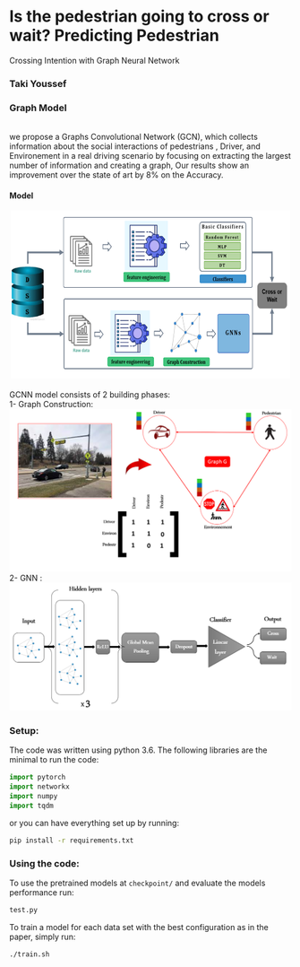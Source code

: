 # Is the pedestrian going to cross or wait? Predicting Pedestrian
Crossing Intention with Graph Neural Network
### Taki Youssef

### Graph Model

<br />
we propose a Graphs Convolutional Network (GCN), which collects information about the social interactions of pedestrians , Driver, and Environement in a real driving scenario  by focusing on extracting the largest number of information and creating a graph,  Our results show an improvement over the state of art by 8% on the Accuracy.



#### Model
<div align='center'>
  <img src="images/models.png" width="500" height="300" alt="Description of the image">
</div>

<br />
GCNN model consists of 2 building phases: <br />
1- Graph Construction:  <br 
 <div align='center'>
<img src="images/graph.png"></img>
</div>
2- GNN : <br />
<div align='center'>
<img src="images/Gnn2.png"></img>
</div>


### Setup: 
The code was written using python 3.6. 
The following libraries are the minimal to run the code: 
```python
import pytorch
import networkx
import numpy
import tqdm
```
or you can have everything set up by running: 
```bash
pip install -r requirements.txt
```
### Using the code:
To use the pretrained models at `checkpoint/` and evaluate the models performance run:
```bash
test.py
```

To train a model for each data set with the best configuration as in the paper, simply run:
```bash
./train.sh  
```
